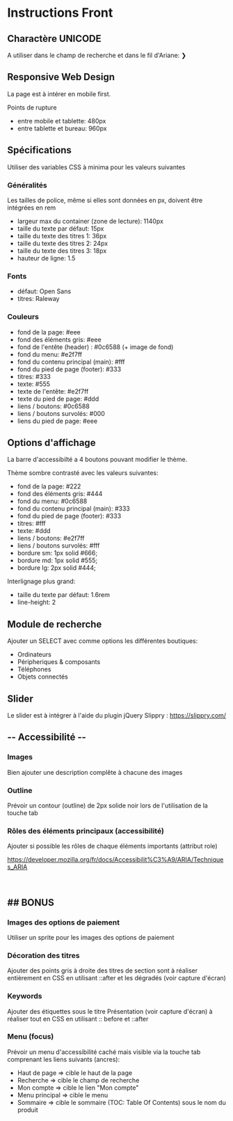 # Instructions Front

## Charactère UNICODE 
A utiliser dans le champ de recherche et dans le fil d'Ariane: ❯

## Responsive Web Design
La page est à intérer en mobile first.

Points de rupture
- entre mobile et tablette: 480px
- entre tablette et bureau: 960px

## Spécifications

Utiliser des variables CSS à minima pour les valeurs suivantes

### Généralités

Les tailles de police, même si elles sont données en px, doivent être intégrées en rem

- largeur max du container (zone de lecture): 1140px
- taille du texte par défaut: 15px
- taille du texte des titres 1: 36px
- taille du texte des titres 2: 24px
- taille du texte des titres 3: 18px
- hauteur de ligne: 1.5

### Fonts
- défaut: Open Sans
- titres: Raleway

### Couleurs
- fond de la page: #eee
- fond des éléments gris: #eee
- fond de l'entête (header) : #0c6588 (+ image de fond)
- fond du menu: #e2f7ff
- fond du contenu principal (main): #fff
- fond du pied de page (footer): #333
- titres: #333
- texte: #555
- texte de l'entête: #e2f7ff
- texte du pied de page: #ddd
- liens / boutons: #0c6588
- liens / boutons survolés: #000
- liens du pied de page: #eee


## Options d'affichage

La barre d'accessibilté a 4 boutons pouvant modifier le thème.

Thème sombre contrasté avec les valeurs suivantes:
- fond de la page: #222
- fond des éléments gris: #444
- fond du menu: #0c6588
- fond du contenu principal (main): #333
- fond du pied de page (footer): #333
- titres: #fff
- texte: #ddd
- liens / boutons: #e2f7ff
- liens / boutons survolés: #fff
- bordure sm: 1px solid #666;
- bordure md: 1px solid #555;
- bordure lg: 2px solid #444;

Interlignage plus grand:
- taille du texte par défaut: 1.6rem
- line-height: 2

## Module de recherche

Ajouter un SELECT avec comme options les différentes boutiques:
- Ordinateurs
- Péripheriques & composants
- Téléphones
- Objets connectés

## Slider
Le slider est à intégrer à l'aide du plugin jQuery Slippry : https://slippry.com/



## -- Accessibilité --

### Images
Bien ajouter une description complête à chacune des images

### Outline
Prévoir un contour (outline) de 2px solide noir lors de l'utilisation de la touche tab

### Rôles des éléments principaux (accessibilité)
Ajouter si possible les rôles de chaque éléments importants (attribut role)

https://developer.mozilla.org/fr/docs/Accessibilit%C3%A9/ARIA/Techniques_ARIA



<br>

## ## BONUS ##


### Images des options de paiement
Utiliser un sprite pour les images des options de paiement

### Décoration des titres
Ajouter des points gris à droite des titres de section sont à réaliser entièrement en CSS en utilisant ::after et les dégradés (voir capture d'écran)

### Keywords
Ajouter des étiquettes sous le titre Présentation (voir capture d'écran)
à réaliser tout en CSS en utilisant :: before et ::after

### Menu (focus)
Prévoir un menu d'accessibilité caché mais visible via la touche tab comprenant les liens suivants (ancres):
- Haut de page => cible le haut de la page
- Recherche => cible le champ de recherche
- Mon compte => cible le lien "Mon compte"
- Menu principal => cible le menu
- Sommaire => cible le sommaire (TOC: Table Of Contents) sous le nom du produit
